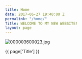 ```yaml
---
title: Home
date: 2017-06-27 19:40:00 Z
permalink: "/home/"
Title: WELCOME TO MY NEW WEBSITE!
layout: page
---
```


![000003600023.jpg](/uploads/000003600023.jpg)

{{ page\['Title'\] }}